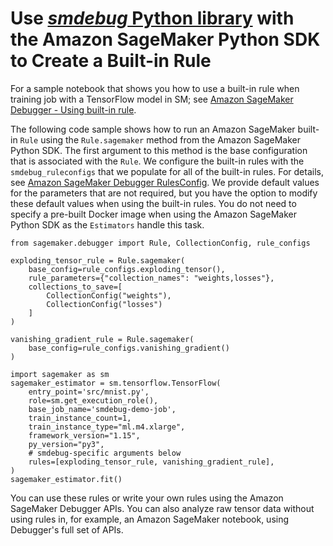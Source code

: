 # Use [*smdebug* Python library](https://github.com/awslabs/sagemaker-debugger/) with the Amazon SageMaker Python SDK to Create a Built\-in Rule<a name="debugger-built-in-rules-python-sdk"></a>

For a sample notebook that shows you how to use a built\-in rule when training job with a TensorFlow model in SM; see [Amazon SageMaker Debugger \- Using built\-in rule](https://github.com/awslabs/amazon-sagemaker-examples/tree/master/sagemaker-debugger/tensorflow_builtin_rule)\. 

The following code sample shows how to run an Amazon SageMaker built\-in `Rule` using the `Rule.sagemaker` method from the Amazon SageMaker Python SDK\. The first argument to this method is the base configuration that is associated with the `Rule`\. We configure the built\-in rules with the `smdebug_ruleconfigs` that we populate for all of the built\-in rules\. For details, see [Amazon SageMaker Debugger RulesConfig](https://github.com/awslabs/sagemaker-debugger-rulesconfig/blob/master/README.md)\. We provide default values for the parameters that are not required, but you have the option to modify these default values when using the built\-in rules\. You do not need to specify a pre\-built Docker image when using the Amazon SageMaker Python SDK as the `Estimators` handle this task\. 

```
from sagemaker.debugger import Rule, CollectionConfig, rule_configs

exploding_tensor_rule = Rule.sagemaker(
    base_config=rule_configs.exploding_tensor(),
    rule_parameters={"collection_names": "weights,losses"},
    collections_to_save=[
        CollectionConfig("weights"),
        CollectionConfig("losses")
    ]
)

vanishing_gradient_rule = Rule.sagemaker(
    base_config=rule_configs.vanishing_gradient()
)

import sagemaker as sm
sagemaker_estimator = sm.tensorflow.TensorFlow(
    entry_point='src/mnist.py',
    role=sm.get_execution_role(),
    base_job_name='smdebug-demo-job',
    train_instance_count=1,
    train_instance_type="ml.m4.xlarge",
    framework_version="1.15",
    py_version="py3",
    # smdebug-specific arguments below
    rules=[exploding_tensor_rule, vanishing_gradient_rule],
)
sagemaker_estimator.fit()
```

You can use these rules or write your own rules using the Amazon SageMaker Debugger APIs\. You can also analyze raw tensor data without using rules in, for example, an Amazon SageMaker notebook, using Debugger's full set of APIs\. 